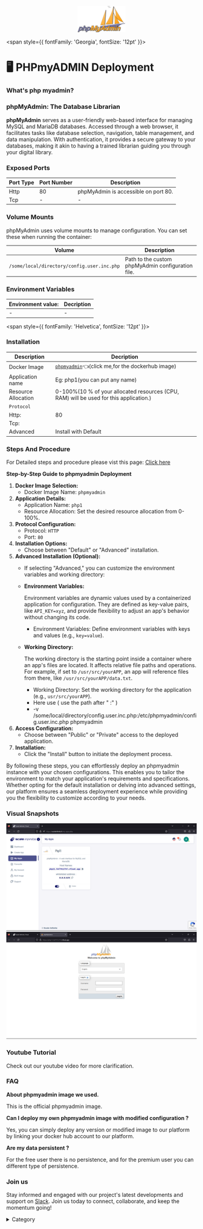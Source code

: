 
<p align="center">
  <img src="/img/re2.jpg" alt="Alt Text" width="25%"/>
</p> 

<span style={{ fontFamily: 'Georgia', fontSize: '12pt' }}>

# 🖥 PHPmyADMIN Deployment

### What's  php myadmin?
### phpMyAdmin: The Database Librarian

**phpMyAdmin** serves as a user-friendly web-based interface for managing MySQL and MariaDB databases. Accessed through a web browser, it facilitates tasks like database selection, navigation, table management, and data manipulation. With authentication, it provides a secure gateway to your databases, making it akin to having a trained librarian guiding you through your digital library.

### Exposed Ports

| Port Type | Port Number | Description                              |
| --------- | ----------- | ---------------------------------------- |
| Http      | 80          | phpMyAdmin is accessible on port 80.     |
| Tcp       | -           | -             |

### Volume Mounts

phpMyAdmin uses volume mounts to manage configuration. You can set these when running the container:

| Volume                                        | Description                                              |
| --------------------------------------------- | -------------------------------------------------------- |
| `/some/local/directory/config.user.inc.php`   | Path to the custom phpMyAdmin configuration file.        |



### Environment Variables


|   **Environment value:**          | Decription                                                                                                               | 
| --------------------- | ------                                                                                                                   | 
|-       |  -                              |

</span>


<span style={{ fontFamily: 'Helvetica', fontSize: '12pt' }}>

### Installation



|  Description          | Decription                                                                                                               | 
| --------------------- | ------                                                                                                                   | 
| Docker Image          |  [`phpmyadmin`](https://hub.docker.com/\_/phpmyadmin)👈(click me,for the dockerhub image)                                   |
| Application name      |  Eg: php1(you can put any name)                                                                                        | 
| Resource Allocation   |  0-100%(10 % of your allocated resources (CPU, RAM) will be used for this application.)                                  | 
| `Protocol`            |                                                                                                                          | 
|  Http:                |    80                                                                                                                      |
|  Tcp:                 |                                                                                                                    | 
|    Advanced           |    Install with Default                                                                                                  |



### Steps And Procedure

For Detailed steps and procedure please vist this page: [Click here](https://techscaleinfinite.github.io/introduction/cloud-float/Steps%20and%20procedure)



**Step-by-Step Guide to phpmyadmin Deployment**

1. **Docker Image Selection:**
   * Docker Image Name: `phpmyadmin`
2. **Application Details:**
   * Application Name: `php1`
   * Resource Allocation: Set the desired resource allocation from 0-100%.
3. **Protocol Configuration:**
   * Protocol: `HTTP`
   * Port: `80`
4. **Installation Options:**
   * Choose between "Default" or "Advanced" installation.
5. **Advanced Installation (Optional):**
   * If selecting "Advanced," you can customize the environment variables and working directory:
   *   **Environment Variables:**

       Environment variables are dynamic values used by a containerized application for configuration. They are defined as key-value pairs, like `API_KEY=xyz`, and provide flexibility to adjust an app's behavior without changing its code.

       * Environment Variables: Define environment variables with keys and values (e.g., `key=value`).
   *   **Working Directory:**

       The working directory is the starting point inside a container where an app's files are located. It affects relative file paths and operations. For example, if set to `/usr/src/yourAPP`, an app will reference files from there, like `/usr/src/yourAPP/data.txt`.

       * Working Directory: Set the working directory for the application (e.g., `usr/src/yourAPP`).
       * Here use ( use the path after   " :"  )
       * \-v /some/local/directory/config.user.inc.php:/etc/phpmyadmin/config.user.inc.php phpmyadmin
6. **Access Configuration:**
   * Choose between "Public" or "Private" access to the deployed application.
7. **Installation:**
   * Click the "Install" button to initiate the deployment process.

By following these steps, you can effortlessly deploy an phpmyadmin instance with your chosen configurations. This enables you to tailor the environment to match your application's requirements and specifications. Whether opting for the default installation or delving into advanced settings, our platform ensures a seamless deployment experience while providing you the flexibility to customize according to your needs.

### Visual Snapshots

![Alt Text](/img/ssw2.jpg)
![Alt Text](/img/ee32.jpg)





### Youtube Tutorial&#x20;

Check out our youtube video for more clarification.



### FAQ

**About phpmyadmin image we used.**

This is the official phpmyadmin image.

**Can I deploy my own phpmyadmin image with modified configuration ?**

Yes, you can simply deploy any version or modified image to our platform by linking your docker hub account to our platform.

**Are my data persistent ?**

For the free user there is no persistence, and for the premium user you can different type of persistence.

### Join us

Stay informed and engaged with our project's latest developments and support on [Slack](https://app.slack.com/client/T04QS32JX6E/C04QKEWE146). Join us today to connect, collaborate, and keep the momentum going!&#x20;

<details>

<summary>Category</summary>

Kubernetes, cloud computing, DevOps, cloud services, hosting platform, container orchestration, cloud infrastructure, cloud deployment, cloud management, cloud technology, cloud solutions, database, php

</details>

</span>

